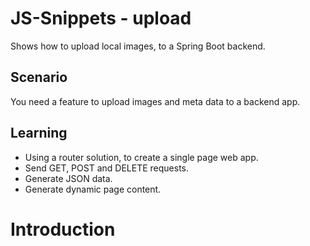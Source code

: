 # JS-Snippets - upload
Shows how to upload local images, to a Spring Boot backend.

## Scenario
You need a feature to upload images and meta data to a backend app.

## Learning
- Using a router solution, to create a single page web app.
- Send GET, POST and DELETE requests.
- Generate JSON data.
- Generate dynamic page content.

# Introduction
